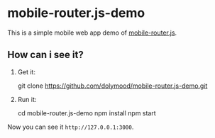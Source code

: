 # mobile-router.js-demo

This is a simple mobile web app demo of [mobile-router.js](https://github.com/dolymood/mobile-router.js).

## How can i see it?

1) Get it:

	git clone https://github.com/dolymood/mobile-router.js-demo.git

2) Run it:
	
	cd mobile-router.js-demo
	npm install
	npm start

Now you can see it `http://127.0.0.1:3000`.
